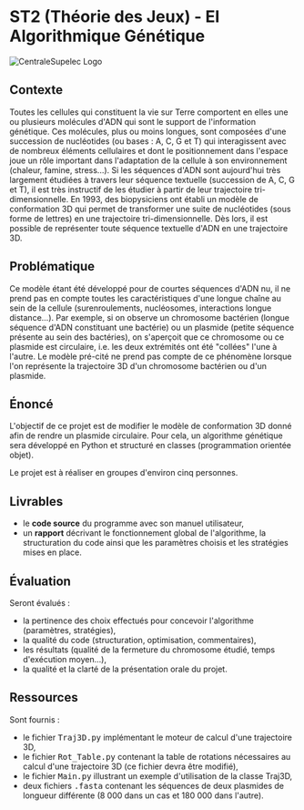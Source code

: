 # ST2 (Théorie des Jeux) - EI Algorithmique Génétique

![CentraleSupelec Logo](https://www.centralesupelec.fr/sites/all/themes/cs_theme/medias/common/images/intro/logo_nouveau.jpg)

## Contexte
Toutes les cellules qui constituent la vie sur Terre comportent en elles une ou plusieurs molécules d'ADN qui sont le support de l'information génétique. Ces molécules, plus ou moins longues, sont composées d'une succession de nucléotides (ou bases : A, C, G et T) qui interagissent avec de nombreux éléments cellulaires et dont le positionnement dans l'espace joue un rôle important dans l'adaptation de la cellule à son environnement (chaleur, famine, stress...). Si les séquences d'ADN sont aujourd'hui très largement étudiées à travers leur séquence textuelle (succession de A, C, G et T), il est très instructif de les étudier à partir de leur trajectoire tri-dimensionnelle. En 1993, des biopysiciens ont établi un modèle de conformation 3D qui permet de transformer une suite de nucléotides (sous forme de lettres) en une trajectoire tri-dimensionnelle. Dès lors, il est possible de représenter toute séquence textuelle d'ADN en une trajectoire 3D.

## Problématique
Ce modèle étant été développé pour de courtes séquences d'ADN nu, il ne prend pas en compte toutes les caractéristiques d'une longue chaîne au sein de la cellule (surenroulements, nucléosomes, interactions longue distance...). Par exemple, si on observe un chromosome bactérien (longue séquence d'ADN constituant une bactérie) ou un plasmide (petite séquence présente au sein des bactéries), on s'aperçoit que ce chromosome ou ce plasmide est circulaire, i.e. les deux extrémités ont été "collées" l'une à l'autre. Le modèle pré-cité ne prend pas compte de ce phénomène lorsque l'on représente la trajectoire 3D d'un chromosome bactérien ou d'un plasmide.

## Énoncé
L'objectif de ce projet est de modifier le modèle de conformation 3D donné afin de rendre un plasmide circulaire. Pour cela, un algorithme génétique sera développé en Python et structuré en classes (programmation orientée objet).

Le projet est à réaliser en groupes d'environ cinq personnes.

## Livrables

- le **code source** du programme avec son manuel utilisateur,
- un **rapport** décrivant le fonctionnement global de l'algorithme, la structuration du code ainsi que les paramètres choisis et les stratégies mises en place.

## Évaluation

Seront évalués :

- la pertinence des choix effectués pour concevoir l'algorithme (paramètres, stratégies),
- la qualité du code (structuration, optimisation, commentaires),
- les résultats (qualité de la fermeture du chromosome étudié, temps d'exécution moyen...),
- la qualité et la clarté de la présentation orale du projet.

## Ressources

Sont fournis :

- le fichier <tt>Traj3D.py</tt> implémentant le moteur de calcul d'une trajectoire 3D,
- le fichier <tt>Rot_Table.py</tt> contenant la table de rotations nécessaires au calcul d'une trajectoire 3D (ce fichier devra être modifié),
- le fichier <tt>Main.py</tt> illustrant un exemple d'utilisation de la classe Traj3D,
- deux fichiers <tt>.fasta</tt> contenant les séquences de deux plasmides de longueur différente (8 000 dans un cas et 180 000 dans l'autre).

